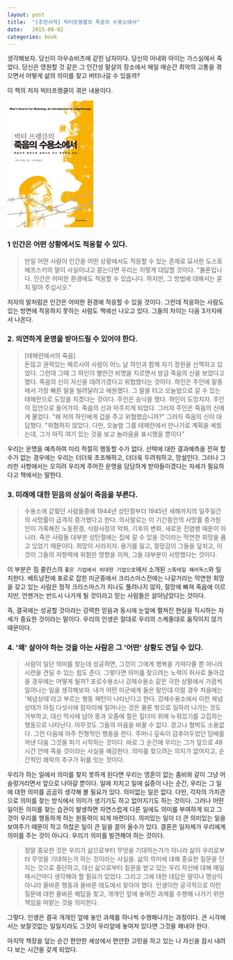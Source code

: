 ```yaml
---
layout: post
title:  "[추천서적] 빅터프랭클의 죽음의 수용소에서"
date:   2015-08-02
categories: book
---
```


생각해보자. 당신이 아우슈비츠에 갇힌 남자이다. 당신의 아내와 아이는 가스실에서 죽었다. 당신은 영원할 것 같은 그 인간성 말살의 장소에서  매일 매순간 최악의 고통을 겪으면서 어떻게 삶의 의미를 찾고 버터나갈 수 있을까?

이 책의 저자 빅터프랭클이 겪은 내용이다.

![vitor](/assets/images/vitor-deth.jpg)


### 1 인간은 어떤 상황에서도 적응할 수 있다.

>만일 어떤 사람이 인간을 어떤 상황에서도 적응할 수 있는 존재로 묘사한 도스토예프스키의 말이 사실이냐고 묻는다면 우리는 이렇게 대답할 것이다.
"물론입니다. 인간은 어떠한 환경에도 적응할 수 있습니다. 하지만, 그 방법에 대해서는 묻지 말아 주십시오."

저자의 말처럼은 인간은 어떠한 환경에 적응할 수 있을 것이다. 그런데 적응하는 사람도 있는 방면에 적응하지 못하는 사람도 책에선 나오고 있다.
그들의 차이는 다음 3가지에서 나온다.

### 2. 의연하게 운명을 받아드릴 수 있어야 한다.

>[테헤란에서의 죽음]  
돈많고 권력있는 페르시아 사람이 어느 날 하인과 함께 자기 정원을 산책하고 있었다.
그런데 그때 그 하인이 별안간 비명을 지르면서 방금 죽음의 신을 보았다고 했다. 죽음의 신이 자신을 데려가겠다고 위협했다는 것이다.
하인은 주인에 말중에서 가장 빠른 말을 빌려달라고 애원했다. 그 말을 타고 오늘밤으로 갈 수 있는 테헤란으로 도망을 치겠다는 것이다.
주인은 승낙을 했다.
하인이 도망치자. 주인이 집안으로 들어가자. 죽음의 신과 마주치게 되었다. 그러자 주인은 죽음의 신에게 물었다.
"왜 저의 하인에게 겁을 주고 위협했습니까?" 그러자 죽음의 신이 대답했다.
"위협하지 않았다. 다만, 오늘밤 그를 테헤란에서 만나기로 계획을 세웠는데, 그가 아직 여기 있는 것을 보고 놀라움을 표시했을 뿐이다"

우리는 운명을 예측하여 미리 적절히 행동할 수가 없다. 선택에 대한 결과예측을 전혀 할수가 없는 경우에는 우리는 더더욱 초조해하고, 더더욱 두려워하고, 망설인다.
그러나 그러한 사항에서는 오히려 우리게 주어진 운명을 담담하게 받아들이겠다는 자세가 필요하다고 책에서는 말한다.

### 3. 미래에 대한 믿음의 상실이 죽음을 부른다.

>수용소에 갇혔던 사람들중에 1944년 상탄절부터 1945년 새해까지의 일주일간의 사망률이 급격히 증가했다고 한다.
의사말로는 이 기간동안의 사망률 증가원인이 가혹해진 노동환경, 식량사정의 악화, 기후의 변화, 새로운 전염병 때문이 아니라. 죽은 사람들 대부분 성탄절에는 집에 갈 수 있을 것이라는 막연한 희망을 품고 있었기 때문이다. 희망이 사라지자. 용기를 잃고, 절망감이 그들을 덮치고, 이것이 그들의 저항력에 위험한 영향을 끼쳐, 그들 대부분이 사망했다는 것이다.

이 부분은 짐 콜린스의 `좋은 기업에서 위대한 기업으로`에서 소개된 `스톡테일 패러독스`와 일치한다. 베트남전에 포로로 잡힌 미군중에서 크리스마스전에는 나갈거라는 막연한 희망을 갖고 있는 사람은 정작 크리스마스가 지나도 풀려나지 않자, 절망에 빠져 죽음에 이르지만, 언젠가는 반드시 나가게 될 것이라고 믿는 사람들은 살아남았다는 것이다.

즉, 결국에는 성공할 것이라는 강력한 믿음과 동시에 눈앞에 펼쳐진 현실을 직시하는 자세가 중요한 것이라는 말이다. 우리의 인생은 절대로 우리의 스케줄대로 움직이지 않기 때문이다.


### 4. '왜' 살아야 하는 것을 아는 사람은 그 '어떤' 상황도 견딜 수 있다.

>사람이 일단 의미를 찾는데 성공하면, 그것이 그에게 행복을 가져다줄 뿐 아니라 시련을 견딜 수 있는 힘도 준다.
그렇다면 의미를 찾으려는 노력이 허사로 돌아갔을 경우에는 어떻게 될까?
포로수용소나 강제수용소 같은 극한 상황에서 가끔씩 일어나는 일을 생각해보자. 내가 어떤 미군에게 들은 말인데 이럴 경우 처음에는 '체념상태'라고 부르는 행동 패턴이 나타난다고 한다. 강제수용소에서 이런 체념상태가 아침 다섯시에 잠자리에 일어나는 것은 물론 밖으로 일하러 나가는 것도 거부하고, 대신 막사에 남아 똥과 오줌에 절은 짚더미 위에 누워있기를 고집하는 행동으로 나타난다. 아무것도 그들의 마음을 바꿀 수 없다. 경고나 협박도 소용없다. 그런 다음에 아주 전형적인 행동을 한다. 주머니 깊숙이 감추어두었던 담배를 꺼낸 다음 그것을 피기 시작하는 것이다.
바로 그 순간에 우리는 그가 앞으로 48시간 안에 죽을 것이라는 사실을 예감한다. 의미를 찾으려는 의지가 없어지고, 순간적인 쾌락의 추구가 뒤를 잇는 것이다.

우리가 하는 일에서 의미를 찾지 못하게 된다면 우리는 영혼이 없는 좀비와 같이 그냥 어슬렁거리면서 앞으로 나아갈 뿐이다.
일에 지치고 일에 싫증이 나는 순간, 우리는 그 일에 대한 의미를 곰곰히 생각해 볼 필요가 있다.
의미없는 일은 없다. 다만, 각자의 가치관으로 의미를 찾는 방식에서 의미가 생기기도 하고 없어지기도 하는 것이다.
그러나 어떤 일이든 의미를 찾는 습관이 발생하면 자연스럽게 다른 일에도 의미를 부여하게 되고 그것이 우리를 행동하게 하는 원동력이 되게 마련이다. 의미있는 일이 더 큰 의미있는 일을 보여주기 때문이 작고 하찮은 일이 큰 일을 끌어 올수가 있다. 결론은 일자체가 우리에게 의미를 주는 것이 아니다. 우리가 의미를 발견해야 하는 것이다.

>정말 중요한 것은 우리가 삶으로부터 무엇을 기대하는가가 아니라 삶이 우리로부터 무엇을 기대하는가 하는 것이라는 사실을.
삶의 의미에 대해 중요한 질문을 던지는 것으로 중단하고, 대신 삶으로부터 질문을 받고 있는 우리 자신에 대해 매일 매시간마다 생각해야 할 필요가 있었다. 그리고 그에 대한 대답은 말이나 명상이 아니라 올바른 행동과 올바른 태도에서 찾아야 했다. 인생이란 궁극적으로 이런 질문에 대한 올바른 해답을 찾고, 개개인 앞에 놓여진 과제를 수행해 나가기 위한 책임을 떠맡는 것을 의미한다.

그렇다. 인생은 결국 개개인 앞에 놓인 과제를 하나씩 수행해나가는 과정이다. 큰 시각에서는 보잘것없는 일일지라도 그것이 우리앞에 놓여져 있다면 그것을 해내야 한다.  

마지막 책장을 덮는 순간 편안한 세상에서 편안한 고민을 하고 있는 나 자신을 잠시 내려다 보는 시간을 갖게 되었다.
